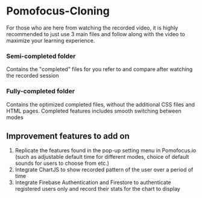 # Pomofocus-Cloning

For those who are here from watching the recorded video, it is highly recommended to just use 3 main files and follow along with the video to maximize your learning experience.

### Semi-completed folder
Contains the "completed" files for you refer to and compare after watching the recorded session

### Fully-completed folder
Contains the optimized completed files, without the additional CSS files and HTML pages. Completed features includes smooth switching between modes

## Improvement features to add on
1. Replicate the features found in the pop-up setting menu in Pomofocus.io (such as adjustable default time for different modes, choice of default sounds for users to choose from etc.)
2. Integrate ChartJS to show recorded pattern of the user over a period of time
3. Integrate Firebase Authentication and Firestore to authenticate registered users only and record their stats for the chart to display
